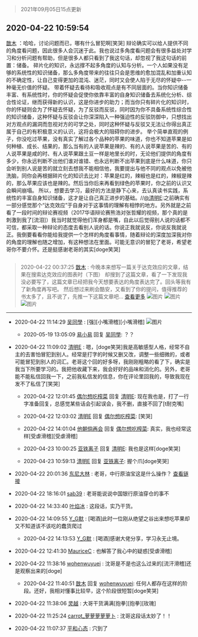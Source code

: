 > 2021年09月05日15点更新
<link rel="stylesheet" href="https://cdn.jsdelivr.net/gh/taotie6/sampleJSON@main/css/photo_show.css">


 ## 2020-04-22 10:59:54 

 [㪚木](https://www.coolapk.com/feed/18251618?shareKey=MWE4NjA0YzJkNjMwNjEzMTc1NGE~) ：哈哈，讨论问题而已，哪有什么冒犯啊[笑哭]
辩论确实可以给人提供不同的角度看问题，因此很多人会沉迷于此。我也说过多角度看问题会有很多益处对学习和分析问题有帮助，但是很多人都只看到了我这句话，却忽视了我这句话的前置：储备。
碎片化的知识，永远撑不起多角度的认知与分析<!--break-->。一个人如果没有足够的系统性的知识储备，那么多角度带来的往往只会是思维的愈加混乱和加重认知的不确定性，让自己变得更加的混沌、迷茫，同时又会使人陷于无尽的怀疑中--一种毫无价值的怀疑。
带着怀疑去看待和吸收观点是有不同层面的。当你知识储备丰富、有系统性时，你的怀疑会促使你依靠丰富的自身知识储备去系统化分析、综合性论证，继而获得新的认识，这是你进步的助力；而当你只有碎片化的知识时，你的怀疑则会为了怀疑去怀疑，为了反驳而反驳，同时因为你不具备系统性综合性的知识储备，这种怀疑与反驳会让你深深陷入一种强迫性的反驳防御中，只想找出对方观点的漏洞而忽视对方的可学之处，同时这种怀疑与反驳又无法让你得出真正属于自己的有积极意义的认识，这将会极大的阻碍你的进步。
举个简单直观的例子，你没吃过苹果，没有真实了解过各个品种的苹果的味道，你也不知道苹果是如何种植、成长、结果的，那么当有的人说苹果是辣的、有的人说苹果是苦的、有的人说苹果是咸的时、有人说苹果跟土豆一样是地里长的时，无论他们提供的角度有多少，你永远判断不出他们谁对谁错、也永远判断不出苹果到底是什么味道，你只会听到别人说是苦的就立刻去想我不能相信他，我要提出与他不同的观点以免被他洗脑，同你会再根据碎片化的知识去比对：苹果是红的，辣椒也是红的，辣椒是辣的，那么苹果应该也是辣的。然后当你后来再看到绿色的苹果时，你之前的认识又会瞬间崩塌。
所以，想要去学习，最好的方法是静下心来，去认真读书实践，系统性的丰富自身知识储备，这才是让自己真正进步的基础。//<a class="feed-link-uname" href="/u/清明E">@清明E</a>:之前确实有一部分感觉那个“达克效应”于自身对于这事情的理解有相悖的地方。另外就是之前看了一段时间的辩论赛视频（2017华语辩论赛熊浩对张哲耀的视频，那个真的是刺激到我了[流泪]）我当时就觉得他们浑身都是嘴，自此以后觉得别人说的话都不可信，都采取一种辩论的态度去看别人说的话。你说正我就说反，你说反我就说正。我倒要看看你能给我提供一个怎样的角度看事情，随着辩论的深度加深我对你的角度的理解也随之增加，有这种想法在里面。可能无意识的冒犯了老哥，希望老哥你不要介怀。还是挺感谢老哥的其实[doge笑哭] 

<div class="album">
<img class="img-item" src="" />
</div>

> 2020-04-22 00:37:25 
> [㪚木](https://www.coolapk.com/feed/18245611?shareKey=MjkyNGUzMTdjYzU3NjEzMTc1NGE~) : 今晚本来想写一篇关于达克效应的文章，结果在搜索达克效应的图表时（下图） 却搜到了这篇文章，看了一下发现我没必要写了，这篇文章已经把我今天想要表达的角度表达完了。回头等我有了新角度再写吧。 然后想过来刷会酷安，又看到了你的提问，值得推荐的书太多了，且不说了，先推一下这篇文章吧... <a href="">查看更多</a> 
![图片](https://image.coolapk.com/feed/2020/0422/00/1081091_a95efc72_7043_1986@700x456.jpeg)
![图片](https://image.coolapk.com/feed/2020/0422/00/1081091_f19868fd_7043_1988@640x360.jpeg)
![图片](https://image.coolapk.com/feed/2020/0422/00/1081091_e638e965_7043_199@640x360.jpeg)

 ------- 

- 2020-04-22 11:14:29 [吴同學](uid=1320218) : [强][小嘴滑稽][小嘴滑稽] ![图片](https://image.coolapk.com/feed/2020/0422/11/1320218_25f1d5ac_5268_4573@640x426.gif)

    - 2020-05-19 13:05:09 [易小易](uid=1150144) 回复 [吴同學](uid=1320218): ？？ 

- 2020-04-22 11:09:02 [清明E](uid=1792072) : 嗯，[doge笑哭]我是高敏感型人格，经常不自主的去害怕冒犯到别人。经常是打字的时候又删又改，调整一些细微的，或者可能冒犯到别人的词汇。老哥这个回的好多呀，我刚刚粗略的看了下，确实是我当下所要学习的。我把他收藏下来，我会好好的品味和消化的。另外，老哥能不能私信回我一下<!--break-->，之前我私信发的信息，你在评论里回我的，导致我现在发不了私信了[笑哭] 

    - 2020-04-22 12:01:45 [偶尔想吃榨菜](uid=892726) 回复 [清明E](uid=1792072): 现在我也是，打了一行字准备回复，总感觉某些话会引起误会，我不删，直接不回了[t耐克嘴] 

    - 2020-04-22 12:03:02 [清明E](uid=1792072) 回复 [偶尔想吃榨菜](uid=892726): [笑哭] 

    - 2020-04-22 14:01:04 [他朝倘再会](uid=2366575) 回复 [偶尔想吃榨菜](uid=892726): 真实，我也经常这样[受虐滑稽][受虐滑稽] 

    - 2020-04-23 10:00:25 [亚铁离子](uid=2220712) 回复 [清明E](uid=1792072): 我也是这样[doge笑哭] 

    - 2020-04-23 10:59:13 [清明E](uid=1792072) 回复 [亚铁离子](uid=2220712): 握个爪[doge笑哭] 

- 2020-04-22 20:01:36 [东尼大林](uid=1612569) : 老哥，中行原油宝这是什么操作？
<a class="feed-link-url" href="https://finance.sina.cn/2020-04-22/detail-iircuyvh9270202.d.html" title="https://finance.sina.cn/2020-04-22/detail-iircuyvh9270202.d.html" target="_blank" rel="nofollow">查看链接</a> 

- 2020-04-22 18:16:01 [sab39](uid=2601082) : 老哥能说说中国银行原油穿仓的事不 

- 2020-04-22 14:33:40 [叶焰冰](uid=1065430) : 这段话，实乃干货。 

- 2020-04-22 14:09:55 [Y_G默](uid=1158219) : [喝酒]此时一位刚从绝望之谷出来想吃苹果却又不知道该不该吃的蠢货爬过 

    - 2020-04-22 14:13:53 [Y_G默](uid=1158219) : [喝酒]感谢大佬分享，学习永无止境。 

- 2020-04-22 12:41:30 [MauriceC](uid=2661286) : 也解答了我心中的疑惑[受虐滑稽] 

- 2020-04-22 11:38:16 [wohenwuyuei](uid=1096665) : 沈哥是不是也这么过来的[流汗滑稽]还是观察出来的[doge] 

    - 2020-04-22 11:40:51 [㪚木](uid=1081091) 回复 [wohenwuyuei](uid=1096665): 任何人都存在这样的阶段。还好，我相对懂事比较早，这个阶段很短暂[doge笑哭] 

- 2020-04-22 11:38:06 [灵越](uid=1324630) : 大哥干货满满[抱拳][抱拳][玫瑰] 

- 2020-04-22 11:25:24 [carrot_萝萝萝萝萝卜](uid=2391502) : 沈哥这段话太妙了！！ 

- 2020-04-22 11:07:37 [平和心态](uid=2661636) : 穴到了 

